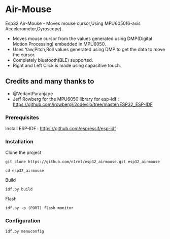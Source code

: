 # Air-Mouse

Esp32 Air-Mouse - Moves mouse cursor,Using MPU6050(6-axis Accelerometer,Gyroscope).
* Moves mouse cursor from the values generated using DMP(Digital Motion Processing) embedded in MPU6050.
* Uses Yaw,Pitch,Roll values generated using DMP to get the data to move the cursor.
* Completely bluetooth(BLE) supported.
* Right and Left Click is made using capacitive touch.

## Credits and many thanks to 
* @VedantParanjape
* Jeff Rowberg for the MPU6050 library for esp-idf :
  https://github.com/jrowberg/i2cdevlib/tree/master/ESP32_ESP-IDF 


### Prerequisites
Install ESP-IDF : https://github.com/espressif/esp-idf

### Installation
Clone the project
```
git clone https://github.com/n1rml/esp32_airmouse.git esp32_airmouse

cd esp32_airmouse
```
Build
```
idf.py build
```
Flash
```
idf.py -p (PORT) flash monitor

```
### Configuration

```
idf.py menuconfig
```
